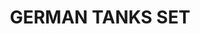---
title: "GERMAN TANKS SET "
price: "TBA"
desc: "Bez opisa"
img_path: "/assets/img/A.MIG-7412.jpg"
brand: AMMO
available: true
special_offer: false
soon: false
cat: "Weathering"
subcat: ""
subsubcat: "wet-setovi"
---